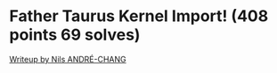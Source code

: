 # Father Taurus Kernel Import! (408 points 69 solves)

[Writeup by Nils ANDRÉ-CHANG](https://www.nilsand.re/ctf/writeup/2020/05/31/castorsCTF20.html#father-taurus-kernel-import-408-points-69-solves)
